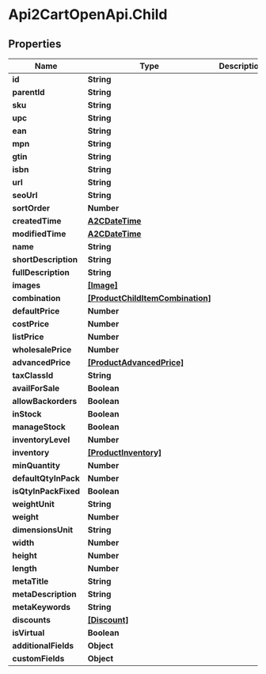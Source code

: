 # Api2CartOpenApi.Child

## Properties

Name | Type | Description | Notes
------------ | ------------- | ------------- | -------------
**id** | **String** |  | [optional] 
**parentId** | **String** |  | [optional] 
**sku** | **String** |  | [optional] 
**upc** | **String** |  | [optional] 
**ean** | **String** |  | [optional] 
**mpn** | **String** |  | [optional] 
**gtin** | **String** |  | [optional] 
**isbn** | **String** |  | [optional] 
**url** | **String** |  | [optional] 
**seoUrl** | **String** |  | [optional] 
**sortOrder** | **Number** |  | [optional] 
**createdTime** | [**A2CDateTime**](A2CDateTime.md) |  | [optional] 
**modifiedTime** | [**A2CDateTime**](A2CDateTime.md) |  | [optional] 
**name** | **String** |  | [optional] 
**shortDescription** | **String** |  | [optional] 
**fullDescription** | **String** |  | [optional] 
**images** | [**[Image]**](Image.md) |  | [optional] 
**combination** | [**[ProductChildItemCombination]**](ProductChildItemCombination.md) |  | [optional] 
**defaultPrice** | **Number** |  | [optional] 
**costPrice** | **Number** |  | [optional] 
**listPrice** | **Number** |  | [optional] 
**wholesalePrice** | **Number** |  | [optional] 
**advancedPrice** | [**[ProductAdvancedPrice]**](ProductAdvancedPrice.md) |  | [optional] 
**taxClassId** | **String** |  | [optional] 
**availForSale** | **Boolean** |  | [optional] 
**allowBackorders** | **Boolean** |  | [optional] 
**inStock** | **Boolean** |  | [optional] 
**manageStock** | **Boolean** |  | [optional] 
**inventoryLevel** | **Number** |  | [optional] 
**inventory** | [**[ProductInventory]**](ProductInventory.md) |  | [optional] 
**minQuantity** | **Number** |  | [optional] 
**defaultQtyInPack** | **Number** |  | [optional] 
**isQtyInPackFixed** | **Boolean** |  | [optional] 
**weightUnit** | **String** |  | [optional] 
**weight** | **Number** |  | [optional] 
**dimensionsUnit** | **String** |  | [optional] 
**width** | **Number** |  | [optional] 
**height** | **Number** |  | [optional] 
**length** | **Number** |  | [optional] 
**metaTitle** | **String** |  | [optional] 
**metaDescription** | **String** |  | [optional] 
**metaKeywords** | **String** |  | [optional] 
**discounts** | [**[Discount]**](Discount.md) |  | [optional] 
**isVirtual** | **Boolean** |  | [optional] 
**additionalFields** | **Object** |  | [optional] 
**customFields** | **Object** |  | [optional] 


